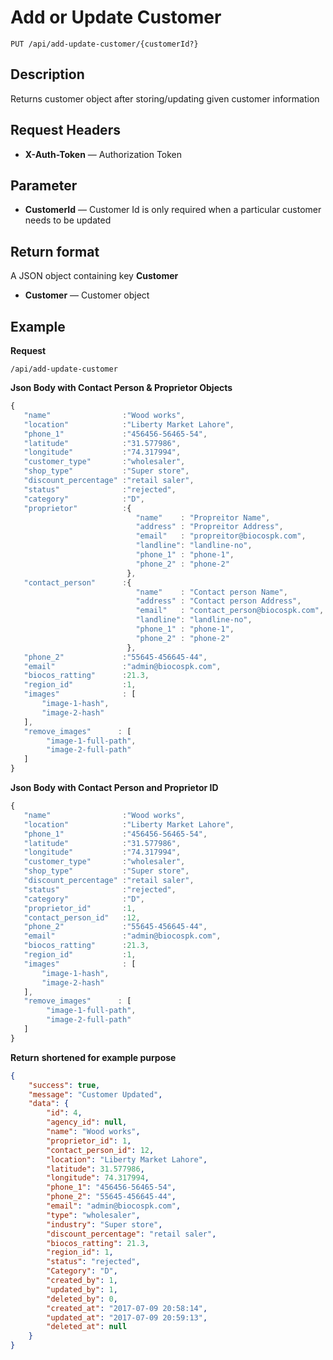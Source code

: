 # Add or Update Customer

    PUT /api/add-update-customer/{customerId?}

## Description
Returns customer object after storing/updating given customer information 

## Request Headers
- **X-Auth-Token** — Authorization Token

## Parameter
- **CustomerId** — Customer Id is only required when a particular customer needs to be updated

## Return format
A JSON object containing key **Customer** 

- **Customer**  — Customer object


## Example
**Request**

    /api/add-update-customer

**Json Body with Contact Person & Proprietor Objects**
```javascript
{  
   "name"                :"Wood works",
   "location"            :"Liberty Market Lahore",
   "phone_1"             :"456456-56465-54",
   "latitude"            :"31.577986",
   "longitude"           :"74.317994",
   "customer_type"       :"wholesaler",
   "shop_type"           :"Super store",
   "discount_percentage" :"retail saler",
   "status"              :"rejected",
   "category"            :"D",
   "proprietor"          :{
                            "name"    : "Propreitor Name",
                            "address" : "Propreitor Address",
                            "email"   : "propreitor@biocospk.com",
                            "landline": "landline-no",
                            "phone_1" : "phone-1",
                            "phone_2" : "phone-2"
                          },
   "contact_person"      :{
                            "name"    : "Contact person Name",
                            "address" : "Contact person Address",
                            "email"   : "contact_person@biocospk.com",
                            "landline": "landline-no",
                            "phone_1" : "phone-1",
                            "phone_2" : "phone-2"
                          },
   "phone_2"             :"55645-456645-44",
   "email"               :"admin@biocospk.com",
   "biocos_ratting"      :21.3,
   "region_id"           :1,
   "images"              : [
       "image-1-hash",
       "image-2-hash"
   ],
   "remove_images"      : [
        "image-1-full-path",
        "image-2-full-path"
   ]
}
```

**Json Body with Contact Person and Proprietor ID**
```javascript
{  
   "name"                :"Wood works",
   "location"            :"Liberty Market Lahore",
   "phone_1"             :"456456-56465-54",
   "latitude"            :"31.577986",
   "longitude"           :"74.317994",
   "customer_type"       :"wholesaler",
   "shop_type"           :"Super store",
   "discount_percentage" :"retail saler",
   "status"              :"rejected",
   "category"            :"D",
   "proprietor_id"       :1,
   "contact_person_id"   :12,
   "phone_2"             :"55645-456645-44",
   "email"               :"admin@biocospk.com",
   "biocos_ratting"      :21.3,
   "region_id"           :1,
   "images"              : [
       "image-1-hash",
       "image-2-hash"
   ],
   "remove_images"      : [
        "image-1-full-path",
        "image-2-full-path"
   ]
}
```

**Return** __shortened for example purpose__
``` json
{
    "success": true,
    "message": "Customer Updated",
    "data": {
        "id": 4,
        "agency_id": null,
        "name": "Wood works",
        "proprietor_id": 1,
        "contact_person_id": 12,
        "location": "Liberty Market Lahore",
        "latitude": 31.577986,
        "longitude": 74.317994,
        "phone_1": "456456-56465-54",
        "phone_2": "55645-456645-44",
        "email": "admin@biocospk.com",
        "type": "wholesaler",
        "industry": "Super store",
        "discount_percentage": "retail saler",
        "biocos_ratting": 21.3,
        "region_id": 1,
        "status": "rejected",
        "Category": "D",
        "created_by": 1,
        "updated_by": 1,
        "deleted_by": 0,
        "created_at": "2017-07-09 20:58:14",
        "updated_at": "2017-07-09 20:59:13",
        "deleted_at": null
    }
}
```
 
